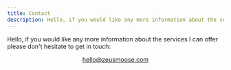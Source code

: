 ```yaml
---
title: Contact
description: Hello, if you would like any more information about the services I can offer please don't hesitate to get in touch.
---
```


Hello, if you would like any more information about the services I can offer please don't hesitate to get in touch:

<p style="text-align:center;"><a href="mailto:hello@zeusmoose.com">hello@zeusmoose.com</a></p>